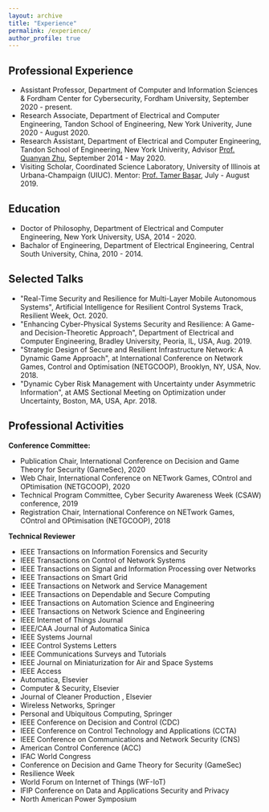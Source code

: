 ```yaml
---
layout: archive
title: "Experience"
permalink: /experience/
author_profile: true
---
```


Professional Experience
------
- Assistant Professor, Department of Computer and Information Sciences & Fordham Center for Cybersecurity, Fordham University, September 2020 - present.
- Research Associate, Department of Electrical and Computer Engineering, Tandon School of Engineering, New York Univerity, June 2020 - August 2020.
- Research Assistant, Department of Electrical and Computer Engineering, Tandon School of Engineering, New York Univerity, Advisor [Prof. Quanyan Zhu](https://wp.nyu.edu/quanyan/), September 2014 - May 2020.
- Visiting Scholar, Coordinated Science Laboratory, University of Illinois at Urbana-Champaign (UIUC). Mentor: [Prof. Tamer Başar](http://tamerbasar.csl.illinois.edu/), July - August 2019.

Education
------
- Doctor of Philosophy, Department of Electrical and Computer Engineering, New York University, USA, 2014 - 2020.
- Bachalor of Engineering, Department of Electrical Engineering, Central South University, China, 2010 - 2014.

Selected Talks
------
- "Real-Time Security and Resilience for Multi-Layer Mobile Autonomous Systems", Artificial Intelligence for Resilient Control Systems Track, Resilient Week, Oct. 2020.
- "Enhancing Cyber-Physical Systems Security and Resilience: A Game- and Decision-Theoretic Approach", Department of Electrical and Computer Engineering, Bradley University, Peoria, IL, USA, Aug. 2019.
- "Strategic Design of Secure and Resilient Infrastructure Network: A Dynamic Game Approach", at International Conference on Network Games, Control and Optimisation (NETGCOOP), Brooklyn, NY, USA, Nov. 2018.
- "Dynamic Cyber Risk Management with Uncertainty under Asymmetric Information", at AMS Sectional Meeting on Optimization under Uncertainty, Boston, MA, USA, Apr. 2018.

Professional Activities
------
**Conference Committee:**
- Publication Chair, International Conference on Decision and Game Theory for Security (GameSec), 2020
- Web Chair, International Conference on NETwork Games, COntrol and OPtimisation (NETGCOOP), 2020
- Technical Program Committee, Cyber Security Awareness Week (CSAW) conference, 2019
- Registration Chair, International Conference on NETwork Games, COntrol and OPtimisation (NETGCOOP), 2018

**Technical Reviewer**
- IEEE Transactions on Information Forensics and Security
- IEEE Transactions on Control of Network Systems
- IEEE Transactions on Signal and Information Processing over Networks
- IEEE Transactions on Smart Grid
- IEEE Transactions on Network and Service Management
- IEEE Transactions on Dependable and Secure Computing
- IEEE Transactions on Automation Science and Engineering
- IEEE Transactions on Network Science and Engineering
- IEEE Internet of Things Journal
- IEEE/CAA Journal of Automatica Sinica
- IEEE Systems Journal
- IEEE Control Systems Letters
- IEEE Communications Surveys and Tutorials
- IEEE Journal on Miniaturization for Air and Space Systems
- IEEE Access
- Automatica, Elsevier
- Computer & Security, Elsevier
- Journal of Cleaner Production , Elsevier
- Wireless Networks, Springer
- Personal and Ubiquitous Computing, Springer
- IEEE Conference on Decision and Control (CDC)
- IEEE Conference on Control Technology and Applications (CCTA)
- IEEE Conference on Communications and Network Security (CNS)
- American Control Conference (ACC)
- IFAC World Congress
- Conference on Decision and Game Theory for Security (GameSec)
- Resilience Week
- World Forum on Internet of Things (WF-IoT)
- IFIP Conference on Data and Applications Security and Privacy
- North American Power Symposium
